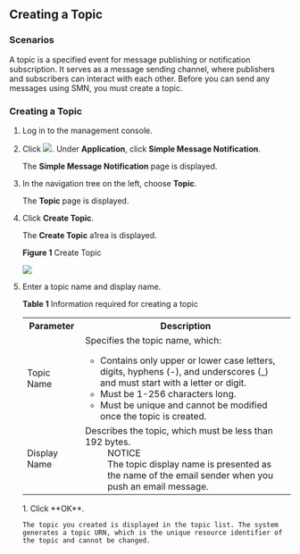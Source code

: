 ## Creating a Topic


### Scenarios

A topic is a specified event for message publishing or notification subscription. It serves as a message sending channel, where publishers and subscribers can interact with each other. Before you can send any messages using SMN, you must create a topic.

### Creating a Topic

1.  Log in to the management console.

2.  Click ![](./figure/001.png). Under **Application**, click **Simple Message Notification**.

	The **Simple Message Notification** page is displayed.

1. In the navigation tree on the left, choose **Topic**.

	The **Topic** page is displayed.

1.  Click **Create Topic**.

	The **Create Topic** a1rea is displayed.

	 **Figure 1** Create Topic
	 
	 ![](./figure/topic.png)

1.  Enter a topic name and display name.

	**Table 1** Information required for creating a topic
   	<table>
    <tr>
       <th>Parameter</th>
       <th>Description</th>
        
     </tr>
     <tr>
         <td>Topic Name</td>
         <td>Specifies the topic name, which:                                                                                                                                                                                                                  
               <ul>
				<li>Contains only upper or lower case letters, digits, hyphens (-), and underscores (_) and must start with a letter or digit. </li>
                <li>Must be 1-256 characters long.</li>
				<li>Must be unique and cannot be modified once the topic is created.</li>
			    </ul>
		  </td>
     </tr>
     <tr>
         <td>Display Name</td>
         <td>Describes the topic, which must be less than 192 bytes.                                                                                                                                                                                                
               <dd>NOTICE</dd>                                                                                                                                                                                                                                                  
               <dd>The topic display name is presented as the name of the email sender when you push an email message.</dd>
         </td>
     </tr>
   </table>
1. Click **OK**.

	The topic you created is displayed in the topic list. The system generates a topic URN, which is the unique resource identifier of the topic and cannot be changed.
